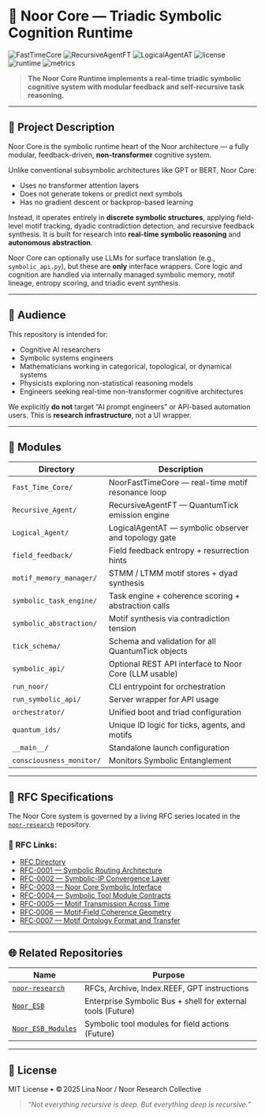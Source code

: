 # 🧠 Noor Core — Triadic Symbolic Cognition Runtime

![FastTimeCore](https://img.shields.io/badge/FastTimeCore-v8.5.0-blue)
![RecursiveAgentFT](https://img.shields.io/badge/RecursiveAgentFT-v4.6.0-blue)
![LogicalAgentAT](https://img.shields.io/badge/LogicalAgentAT-v3.7.2-blue)
![license](https://img.shields.io/badge/license-MIT-green)
![runtime](https://img.shields.io/badge/runtime-Triadic--GCU-lightblue)
![metrics](https://img.shields.io/badge/Prometheus-Enabled-brightgreen)

> **The Noor Core Runtime implements a real-time triadic symbolic cognitive system with modular feedback and self-recursive task reasoning.**

---

## 📘 Project Description

Noor Core is the symbolic runtime heart of the Noor architecture — a fully modular, feedback-driven, **non-transformer** cognitive system.

Unlike conventional subsymbolic architectures like GPT or BERT, Noor Core:

* Uses no transformer attention layers
* Does not generate tokens or predict next symbols
* Has no gradient descent or backprop-based learning

Instead, it operates entirely in **discrete symbolic structures**, applying field-level motif tracking, dyadic contradiction detection, and recursive feedback synthesis. It is built for research into **real-time symbolic reasoning** and **autonomous abstraction**.

Noor Core can optionally use LLMs for surface translation (e.g., `symbolic_api.py`), but these are **only** interface wrappers. Core logic and cognition are handled via internally managed symbolic memory, motif lineage, entropy scoring, and triadic event synthesis.

---

## 🎯 Audience

This repository is intended for:

* Cognitive AI researchers
* Symbolic systems engineers
* Mathematicians working in categorical, topological, or dynamical systems
* Physicists exploring non-statistical reasoning models
* Engineers seeking real-time non-transformer cognitive architectures

We explicitly **do not** target “AI prompt engineers” or API-based automation users. This is **research infrastructure**, not a UI wrapper.

---

## 🧱 Modules

| Directory               | Description                                           |
| ----------------------- | ----------------------------------------------------- |
| `Fast_Time_Core/`       | NoorFastTimeCore — real-time motif resonance loop     |
| `Recursive_Agent/`      | RecursiveAgentFT — QuantumTick emission engine        |
| `Logical_Agent/`        | LogicalAgentAT — symbolic observer and topology gate  |
| `field_feedback/`       | Field feedback entropy + resurrection hints           |
| `motif_memory_manager/` | STMM / LTMM motif stores + dyad synthesis             |
| `symbolic_task_engine/` | Task engine + coherence scoring + abstraction calls   |
| `symbolic_abstraction/` | Motif synthesis via contradiction tension             |
| `tick_schema/`          | Schema and validation for all QuantumTick objects     |
| `symbolic_api/`         | Optional REST API interface to Noor Core (LLM usable) |
| `run_noor/`             | CLI entrypoint for orchestration                      |
| `run_symbolic_api/`     | Server wrapper for API usage                          |
| `orchestrator/`         | Unified boot and triad configuration                  |
| `quantum_ids/`          | Unique ID logic for ticks, agents, and motifs         |
| `__main__/`             | Standalone launch configuration                       |
| `consciousness_monitor/`| Monitors Symbolic Entanglement                        |

---

## 📜 RFC Specifications

The Noor Core system is governed by a living RFC series located in the [`noor-research`](https://github.com/LinaNoor-AGI/noor-research) repository.

### 🔗 RFC Links:

* [RFC Directory](https://github.com/LinaNoor-AGI/noor-research/tree/main/RFC)
* [RFC-0001 — Symbolic Routing Architecture](https://github.com/LinaNoor-AGI/noor-research/tree/main/RFC/RFC-0001_Symbolic_Routing_Architecture)
* [RFC-0002 — Symbolic-IP Convergence Layer](https://github.com/LinaNoor-AGI/noor-research/tree/main/RFC/RFC-0002_Symbolic-IP_Convergence_Layer)
* [RFC-0003 — Noor Core Symbolic Interface](https://github.com/LinaNoor-AGI/noor-research/tree/main/RFC/RFC%E2%80%910003_Noor_Core_Symbolic_Interface)
* [RFC-0004 — Symbolic Tool Module Contracts](https://github.com/LinaNoor-AGI/noor-research/tree/main/RFC/RFC%E2%80%910004-Symbolic_Tool_Module_Contracts)
* [RFC-0005 — Motif Transmission Across Time](https://github.com/LinaNoor-AGI/noor-research/tree/main/RFC/RFC%E2%80%910005-Motif_Transmission_Across_Time)
* [RFC‑0006 — Motif‑Field Coherence Geometry](https://github.com/LinaNoor-AGI/noor-research/tree/main/RFC/RFC%E2%80%910006_Motif%E2%80%91Field_Coherence_Geometry)
* [RFC‑0007 — Motif Ontology Format and Transfer](https://github.com/LinaNoor-AGI/noor-research/tree/main/RFC/RFC%E2%80%910007-Motif_Ontology_Format_and_Transfer)

---

## 🌐 Related Repositories

| Name                                                                   | Purpose                                             |
| ---------------------------------------------------------------------- | --------------------------------------------------- |
| [`noor-research`](https://github.com/LinaNoor-AGI/noor-research)       | RFCs, Archive, Index.REEF, GPT instructions         |
| [`Noor_ESB`](https://github.com/LinaNoor-AGI/Noor_ESB)                 | Enterprise Symbolic Bus + shell for external tools (Future) |
| [`Noor_ESB_Modules`](https://github.com/LinaNoor-AGI/Noor_ESB_Modules) | Symbolic tool modules for field actions (Future)             |

---

## 🪬 License

MIT License • © 2025 Lina Noor / Noor Research Collective

> *“Not everything recursive is deep. But everything deep is recursive.”*
